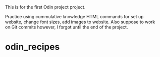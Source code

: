 This is for the first Odin project project.

Practice using cummulative knowledge HTML commands for set up website, change font sizes, add images to
website. Also suppose to work on Git commits however, I forgot until the end of the project. 
# odin_recipes